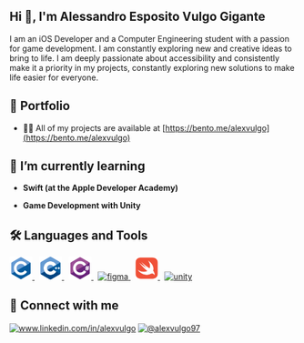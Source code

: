 ## Hi 👋, I'm Alessandro Esposito Vulgo Gigante ##

I am an iOS Developer and a Computer Engineering student with a passion for game development. I am constantly exploring new and creative ideas to bring to life. I am deeply passionate about accessibility and consistently make it a priority in my projects, constantly exploring new solutions to make life easier for everyone.

## 💼 Portfolio ##

- 👨‍💻 All of my projects are available at [https://bento.me/alexvulgo](https://bento.me/alexvulgo)

## 🌱 I’m currently learning ##

- **Swift (at the Apple Developer Academy)**

- **Game Development with Unity**

## 🛠️ Languages and Tools ##
<p align="left"> <a href="https://www.cprogramming.com/" target="_blank" rel="noreferrer"> <img src="https://raw.githubusercontent.com/devicons/devicon/master/icons/c/c-original.svg" alt="c" width="40" height="40"/> </a> &nbsp;
<a href="https://www.w3schools.com/cpp/" target="_blank" rel="noreferrer">  <img src="https://raw.githubusercontent.com/devicons/devicon/master/icons/cplusplus/cplusplus-original.svg" alt="cplusplus" width="40" height="40"/> </a> &nbsp;
<a href="https://www.w3schools.com/cs/" target="_blank" rel="noreferrer"> <img src="https://raw.githubusercontent.com/devicons/devicon/master/icons/csharp/csharp-original.svg" alt="csharp" width="40" height="40"/> </a> &nbsp;
<a href="https://www.figma.com/" target="_blank" rel="noreferrer"> <img src="https://www.vectorlogo.zone/logos/figma/figma-icon.svg" alt="figma" width="40" height="40"/> </a> &nbsp;
<a href="https://developer.apple.com/swift/" target="_blank" rel="noreferrer"> <img src="https://raw.githubusercontent.com/devicons/devicon/master/icons/swift/swift-original.svg" alt="swift" width="40" height="40"/> </a> &nbsp;
<a href="https://unity.com/" target="_blank" rel="noreferrer"> <img src="https://www.vectorlogo.zone/logos/unity3d/unity3d-icon.svg" alt="unity" width="40" height="40"/> </a> </p>

## 💬 Connect with me ##
<p align="left">
<a href="https://linkedin.com/in/www.linkedin.com/in/alexvulgo" target="blank"><img align="center" src="https://raw.githubusercontent.com/rahuldkjain/github-profile-readme-generator/master/src/images/icons/Social/linked-in-alt.svg" alt="www.linkedin.com/in/alexvulgo" height="30" width="40" /></a>
<a href="https://medium.com/@alexvulgo97" target="blank"><img align="center" src="https://raw.githubusercontent.com/rahuldkjain/github-profile-readme-generator/master/src/images/icons/Social/medium.svg" alt="@alexvulgo97" height="30" width="40" /></a>
</p>

